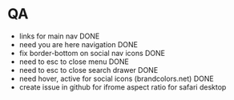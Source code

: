 # QA

-   links for main nav DONE
-   need you are here navigation DONE
-   fix border-bottom on social nav icons DONE
-   need to esc to close menu DONE
-   need to esc to close search drawer DONE
-   need hover, active for social icons (brandcolors.net) DONE
-   create issue in github for ifrome aspect ratio for safari desktop
